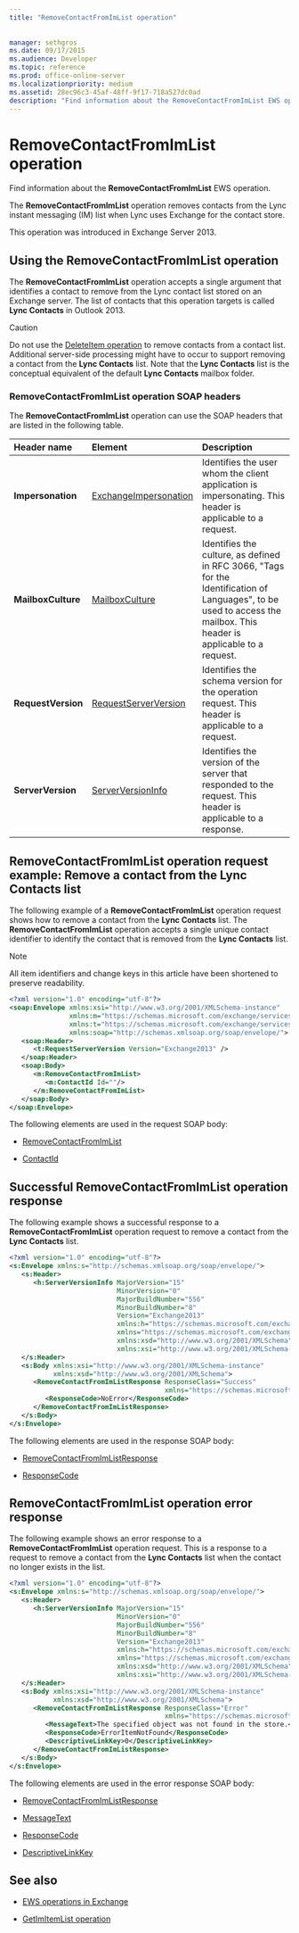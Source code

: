 ```yaml
---
title: "RemoveContactFromImList operation"
 
 
manager: sethgros
ms.date: 09/17/2015
ms.audience: Developer
ms.topic: reference
ms.prod: office-online-server
ms.localizationpriority: medium
ms.assetid: 28ec96c3-45af-48ff-9f17-718a527dc0ad
description: "Find information about the RemoveContactFromImList EWS operation."
---
```


# RemoveContactFromImList operation

Find information about the **RemoveContactFromImList** EWS operation. 
  
The **RemoveContactFromImList** operation removes contacts from the Lync instant messaging (IM) list when Lync uses Exchange for the contact store. 
  
This operation was introduced in Exchange Server 2013.
  
## Using the RemoveContactFromImList operation

The **RemoveContactFromImList** operation accepts a single argument that identifies a contact to remove from the Lync contact list stored on an Exchange server. The list of contacts that this operation targets is called **Lync Contacts** in Outlook 2013. 
  
> [!CAUTION]
> Do not use the [DeleteItem operation](deleteitem-operation.md) to remove contacts from a contact list. Additional server-side processing might have to occur to support removing a contact from the **Lync Contacts** list. Note that the **Lync Contacts** list is the conceptual equivalent of the default **Lync Contacts** mailbox folder. 
  
### RemoveContactFromImList operation SOAP headers

The **RemoveContactFromImList** operation can use the SOAP headers that are listed in the following table. 
  
|**Header name**|**Element**|**Description**|
|:-----|:-----|:-----|
|**Impersonation** <br/> |[ExchangeImpersonation](exchangeimpersonation.md) <br/> |Identifies the user whom the client application is impersonating. This header is applicable to a request.  <br/> |
|**MailboxCulture** <br/> |[MailboxCulture](mailboxculture.md) <br/> |Identifies the culture, as defined in RFC 3066, "Tags for the Identification of Languages", to be used to access the mailbox. This header is applicable to a request.  <br/> |
|**RequestVersion** <br/> |[RequestServerVersion](requestserverversion.md) <br/> |Identifies the schema version for the operation request. This header is applicable to a request.  <br/> |
|**ServerVersion** <br/> |[ServerVersionInfo](serverversioninfo.md) <br/> |Identifies the version of the server that responded to the request. This header is applicable to a response.  <br/> |
   
## RemoveContactFromImList operation request example: Remove a contact from the Lync Contacts list

The following example of a **RemoveContactFromImList** operation request shows how to remove a contact from the **Lync Contacts** list. The **RemoveContactFromImList** operation accepts a single unique contact identifier to identify the contact that is removed from the **Lync Contacts** list. 
  
> [!NOTE]
> All item identifiers and change keys in this article have been shortened to preserve readability. 
  
```XML
<?xml version="1.0" encoding="utf-8"?>
<soap:Envelope xmlns:xsi="http://www.w3.org/2001/XMLSchema-instance"
               xmlns:m="https://schemas.microsoft.com/exchange/services/2006/messages"
               xmlns:t="https://schemas.microsoft.com/exchange/services/2006/types"
               xmlns:soap="http://schemas.xmlsoap.org/soap/envelope/">
   <soap:Header>
      <t:RequestServerVersion Version="Exchange2013" />
   </soap:Header>
   <soap:Body>
      <m:RemoveContactFromImList>
         <m:ContactId Id=""/>
      </m:RemoveContactFromImList>
   </soap:Body>
</soap:Envelope>

```

The following elements are used in the request SOAP body:
  
- [RemoveContactFromImList](removecontactfromimlist.md)
    
- [ContactId](contactid.md)
    
## Successful RemoveContactFromImList operation response

The following example shows a successful response to a **RemoveContactFromImList** operation request to remove a contact from the **Lync Contacts** list. 
  
```XML
<?xml version="1.0" encoding="utf-8"?>
<s:Envelope xmlns:s="http://schemas.xmlsoap.org/soap/envelope/">
   <s:Header>
      <h:ServerVersionInfo MajorVersion="15" 
                           MinorVersion="0" 
                           MajorBuildNumber="556" 
                           MinorBuildNumber="8" 
                           Version="Exchange2013" 
                           xmlns:h="https://schemas.microsoft.com/exchange/services/2006/types" 
                           xmlns="https://schemas.microsoft.com/exchange/services/2006/types" 
                           xmlns:xsd="http://www.w3.org/2001/XMLSchema" 
                           xmlns:xsi="http://www.w3.org/2001/XMLSchema-instance"/>
   </s:Header>
   <s:Body xmlns:xsi="http://www.w3.org/2001/XMLSchema-instance" 
           xmlns:xsd="http://www.w3.org/2001/XMLSchema">
      <RemoveContactFromImListResponse ResponseClass="Success" 
                                       xmlns="https://schemas.microsoft.com/exchange/services/2006/messages">
         <ResponseCode>NoError</ResponseCode>
      </RemoveContactFromImListResponse>
   </s:Body>
</s:Envelope>
```

The following elements are used in the response SOAP body:
  
- [RemoveContactFromImListResponse](removecontactfromimlistresponse.md)
    
- [ResponseCode](responsecode.md)
    
## RemoveContactFromImList operation error response

The following example shows an error response to a **RemoveContactFromImList** operation request. This is a response to a request to remove a contact from the **Lync Contacts** list when the contact no longer exists in the list. 
  
```XML
<?xml version="1.0" encoding="utf-8"?>
<s:Envelope xmlns:s="http://schemas.xmlsoap.org/soap/envelope/">
   <s:Header>
      <h:ServerVersionInfo MajorVersion="15" 
                           MinorVersion="0" 
                           MajorBuildNumber="556" 
                           MinorBuildNumber="8" 
                           Version="Exchange2013" 
                           xmlns:h="https://schemas.microsoft.com/exchange/services/2006/types" 
                           xmlns="https://schemas.microsoft.com/exchange/services/2006/types" 
                           xmlns:xsd="http://www.w3.org/2001/XMLSchema" 
                           xmlns:xsi="http://www.w3.org/2001/XMLSchema-instance"/>
   </s:Header>
   <s:Body xmlns:xsi="http://www.w3.org/2001/XMLSchema-instance" 
           xmlns:xsd="http://www.w3.org/2001/XMLSchema">
      <RemoveContactFromImListResponse ResponseClass="Error" 
                                       xmlns="https://schemas.microsoft.com/exchange/services/2006/messages">
         <MessageText>The specified object was not found in the store.</MessageText>
         <ResponseCode>ErrorItemNotFound</ResponseCode>
         <DescriptiveLinkKey>0</DescriptiveLinkKey>
      </RemoveContactFromImListResponse>
   </s:Body>
</s:Envelope>

```

The following elements are used in the error response SOAP body:
  
- [RemoveContactFromImListResponse](removecontactfromimlistresponse.md)
    
- [MessageText](messagetext.md)
    
- [ResponseCode](responsecode.md)
    
- [DescriptiveLinkKey](descriptivelinkkey.md)
    
## See also

- [EWS operations in Exchange](ews-operations-in-exchange.md)
    
- [GetImItemList operation](getimitemlist-operation.md)
    

